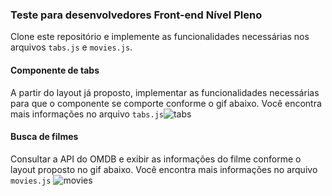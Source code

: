 ### Teste para desenvolvedores Front-end Nível Pleno

Clone este repositório e implemente as funcionalidades necessárias nos arquivos `tabs.js` e `movies.js`.

#### Componente de tabs
A partir do layout já proposto, implementar as funcionalidades necessárias para que o componente se comporte conforme o gif abaixo. Você encontra mais informações no arquivo `tabs.js`![tabs](https://user-images.githubusercontent.com/59885322/124294711-61c1c700-db2e-11eb-86e1-bc983faf3c41.gif)


#### Busca de filmes
Consultar a API do OMDB e exibir as informações do filme conforme o layout proposto no gif abaixo. Você encontra mais informações no arquivo `movies.js`
![movies](https://user-images.githubusercontent.com/59885322/124294716-65554e00-db2e-11eb-9286-b167fb235868.gif)
